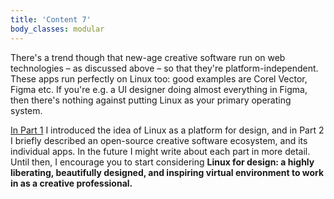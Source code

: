 ```yaml
---
title: 'Content 7'
body_classes: modular
---
```


There's a trend though that new-age creative software run on web technologies – as discussed above – so that they're platform-independent. These apps run perfectly on Linux too: good examples are Corel Vector, Figma etc. If you're e.g. a UI designer doing almost everything in Figma, then there's nothing against putting Linux as your primary operating system.

[In Part 1](/blog/introducing-an-open-source-creative-software-ecosystem-for-professional-graphic-design-on-linux-part-1) I introduced the idea of Linux as a platform for design, and in Part 2 I briefly described an open-source creative software ecosystem, and its individual apps. In the future I might write about each part in more detail. Until then, I encourage you to start considering **Linux for design: a highly liberating, beautifully designed, and inspiring virtual environment to work in as a creative professional.**